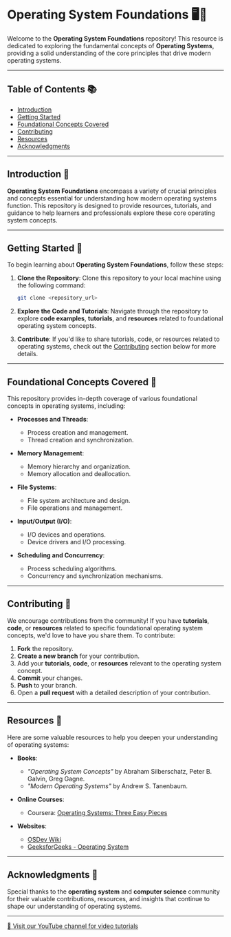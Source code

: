 # **Operating System Foundations** 🖥️🔧

Welcome to the **Operating System Foundations** repository! This resource is dedicated to exploring the fundamental concepts of **Operating Systems**, providing a solid understanding of the core principles that drive modern operating systems.

---

## **Table of Contents** 📚

- [Introduction](#introduction)
- [Getting Started](#getting-started)
- [Foundational Concepts Covered](#foundational-concepts-covered)
- [Contributing](#contributing)
- [Resources](#resources)
- [Acknowledgments](#acknowledgments)

---

## **Introduction** 🚀

**Operating System Foundations** encompass a variety of crucial principles and concepts essential for understanding how modern operating systems function. This repository is designed to provide resources, tutorials, and guidance to help learners and professionals explore these core operating system concepts.

---

## **Getting Started** 🏁

To begin learning about **Operating System Foundations**, follow these steps:

1. **Clone the Repository**: Clone this repository to your local machine using the following command:
   ```bash
   git clone <repository_url>
   ```

2. **Explore the Code and Tutorials**: Navigate through the repository to explore **code examples**, **tutorials**, and **resources** related to foundational operating system concepts.

3. **Contribute**: If you'd like to share tutorials, code, or resources related to operating systems, check out the [Contributing](#contributing) section below for more details.

---

## **Foundational Concepts Covered** 🌱

This repository provides in-depth coverage of various foundational concepts in operating systems, including:

- **Processes and Threads**:
  - Process creation and management.
  - Thread creation and synchronization.

- **Memory Management**:
  - Memory hierarchy and organization.
  - Memory allocation and deallocation.

- **File Systems**:
  - File system architecture and design.
  - File operations and management.

- **Input/Output (I/O)**:
  - I/O devices and operations.
  - Device drivers and I/O processing.

- **Scheduling and Concurrency**:
  - Process scheduling algorithms.
  - Concurrency and synchronization mechanisms.

---

## **Contributing** 🤝

We encourage contributions from the community! If you have **tutorials**, **code**, or **resources** related to specific foundational operating system concepts, we'd love to have you share them. To contribute:

1. **Fork** the repository.
2. **Create a new branch** for your contribution.
3. Add your **tutorials**, **code**, or **resources** relevant to the operating system concept.
4. **Commit** your changes.
5. **Push** to your branch.
6. Open a **pull request** with a detailed description of your contribution.

---

## **Resources** 📖

Here are some valuable resources to help you deepen your understanding of operating systems:

- **Books**:
  - *"Operating System Concepts"* by Abraham Silberschatz, Peter B. Galvin, Greg Gagne.
  - *"Modern Operating Systems"* by Andrew S. Tanenbaum.

- **Online Courses**:
  - Coursera: [Operating Systems: Three Easy Pieces](https://www.coursera.org/learn/os)

- **Websites**:
  - [OSDev Wiki](https://wiki.osdev.org/)
  - [GeeksforGeeks - Operating System](https://www.geeksforgeeks.org/operating-systems/)

---

## **Acknowledgments** 🙏

Special thanks to the **operating system** and **computer science** community for their valuable contributions, resources, and insights that continue to shape our understanding of operating systems.

---

[🎥 Visit our YouTube channel for video tutorials](https://www.youtube.com/@CodeCraft-ll5nz/featured)